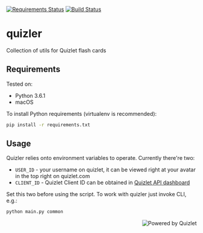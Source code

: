 [![Requirements Status](https://requires.io/github/lancelote/quizler/requirements.svg?branch=master)](https://requires.io/github/lancelote/quizler/requirements/?branch=master)
[![Build Status](https://travis-ci.org/lancelote/quizler.svg?branch=master)](https://travis-ci.org/lancelote/quizler)

# quizler

Collection of utils for Quizlet flash cards

## Requirements

Tested on:

- Python 3.6.1
- macOS

To install Python requirements (virtualenv is recommended):

```bash
pip install -r requirements.txt
```

## Usage

Quizler relies onto environment variables to operate. Currently there're two:

- `USER_ID` - your username on quizlet, it can be viewed right at your avatar in the top right on quizlet.com
- `CLIENT_ID` - Quizlet Client ID can be obtained in [Quizlet API dashboard](https://quizlet.com/api-dashboard)

Set this two before using the script. To work with quizler just invoke CLI, e.g.:

```bash
python main.py common
```

<a href="https://quizlet.com/"><img src="https://quizlet.com/static/ThisUsesQuizlet-White.png" alt="Powered by Quizlet" align="right"/></a>
